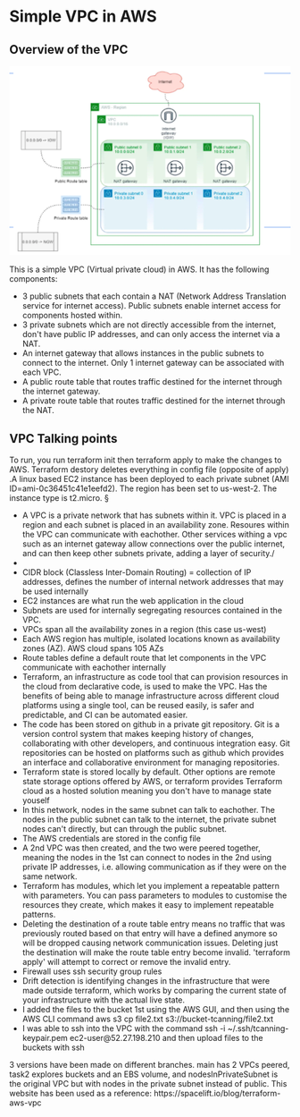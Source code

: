 <h1>Simple VPC in AWS</h1>

<h2> Overview of the VPC</h2>

![Image of VPC diagram](vpc_diagram.png)

<p>This is a simple VPC (Virtual private cloud) in AWS. It has the following components:
<ul>
<li>3 public subnets that each contain a NAT (Network Address Translation service for internet access). Public subnets enable internet access for components hosted within.</li>
<li>3 private subnets which are not directly accessible from the internet, don't have public IP addresses, and can only access the internet via a NAT. </li>
<li>An internet gateway that allows instances in the public subnets to connect to the internet. Only 1 internet gateway can be associated with each VPC.</li>
<li>A public route table that routes traffic destined for the internet through the internet gateway.</li>
<li>A private route table that routes traffic destined for the internet through the NAT.</li>
</ul>

<h2>VPC Talking points</h2>
To run, you run terraform init then terraform apply to make the changes to AWS. Terraform destory deletes everything in config file (opposite of apply)
.A linux based EC2 instance has been deployed to each private subnet (AMI ID=ami-0c36451c41e1eefd2). The region has been set to us-west-2. The instance type is t2.micro. §
<ul>
<li>A VPC is a private network that has subnets within it. VPC is placed in a region and each subnet is placed in an availability zone. Resoures within the VPC can communicate with eachother. Other services withing a vpc such as an internet gateway allow connections over the public internet, and can then keep other subnets private, adding a layer of security./<li>
<li>CIDR block (Classless Inter-Domain Routing) = collection of IP addresses, defines the number of internal network addresses that may be used internally</li>
<li>EC2 instances are what run the web application in the cloud</li>
<li>Subnets are used for internally segregating resources contained in the VPC.</li>
<li>VPCs span all the availability zones in a region (this case us-west)</li>
<li>Each AWS region has multiple, isolated locations known as availability zones (AZ). AWS cloud spans 105 AZs</li>
<li>Route tables define a default route that let components in the VPC communicate with eachother internally</li>
<li>Terraform, an infrastructure as code tool that can provision resources in the cloud from declarative code, is used to make the VPC. Has the benefits of being able to manage infrastructure across different cloud platforms using a single tool, can be reused easily, is safer and predictable, and CI can be automated easier. </li>
<li>The code has been stored on github in a private git repository. Git is a version control system that makes keeping history of changes, collaborating with other developers, and continuous integration easy. Git repositories can be hosted on platforms such as github which provides an interface and collaborative environment for managing repositories.</li>
<li>Terraform state is stored locally by default. Other options are remote state storage options offered by AWS, or terraform provides Terraform cloud as a hosted solution meaning you don't have to manage state youself</li>
<li>In this network, nodes in the same subnet can talk to eachother. The nodes in the public subnet can talk to the internet, the private subnet nodes can't directly, but can through the public subnet.</li>
<li>The AWS credentials are stored in the config file</li>
<li>A 2nd VPC was then created, and the two were peered together, meaning the nodes in the 1st can connect to nodes in the 2nd using private IP addresses, i.e. allowing communication as if they were on the same network. </li>
<li>Terraform has modules, which let you implement a repeatable pattern with parameters. You can pass parameters to modules to customise the resources they create, which makes it easy to implement repeatable patterns.</li>
<li>Deleting the destination of a route table entry means no traffic that was previously routed based on that entry will have a defined anymore so will be dropped causing network communication issues. Deleting just the destination will make the route table entry become invalid. 'terraform apply' will attempt to correct or remove the invalid entry.</li>
<li>Firewall uses ssh security group rules</li>
<li>Drift detection is identifying changes in the infrastructure that were made outside terraform, which works by comparing the current state of your infrastructure with the actual live state.</li>
<li>I added the files to the bucket 1st using the AWS GUI, and then using the AWS CLI command aws s3 cp file2.txt s3://bucket-tcanning/file2.txt
<li>I was able to ssh into the VPC with the command ssh -i ~/.ssh/tcanning-keypair.pem ec2-user@52.27.198.210 and then upload files to the buckets with ssh</li>
</ul>
3 versions have been made on different branches. main has 2 VPCs peered, task2 explores buckets and an EBS volume, and nodesInPrivateSubnet is the original VPC but with nodes in the private subnet instead of public.
This website has been used as a reference: https://spacelift.io/blog/terraform-aws-vpc